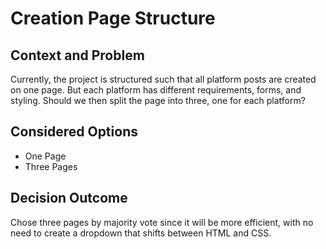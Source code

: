 # Creation Page Structure

## Context and Problem

Currently, the project is structured such that all platform posts are created on one page. But each platform has different requirements, forms, and styling. Should we then split the page into three, one for each platform?

## Considered Options

* One Page
* Three Pages
  
## Decision Outcome

Chose three pages by majority vote since it will be more efficient, with no need to create a dropdown that shifts between HTML and CSS. 